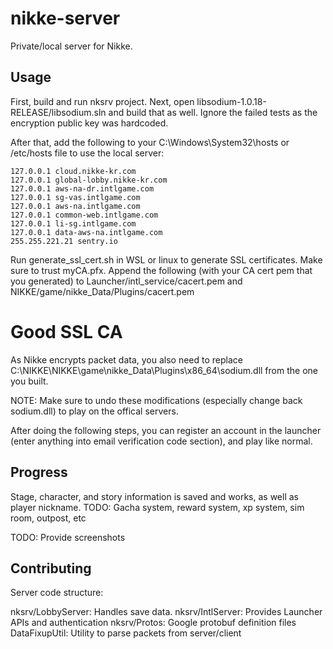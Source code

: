 # nikke-server
Private/local server for Nikke.

## Usage
First, build and run nksrv project. Next, open libsodium-1.0.18-RELEASE/libsodium.sln and build that as well. Ignore the failed tests as the encryption public key was hardcoded.

After that, add the following to your C:\Windows\System32\hosts or /etc/hosts file to use the local server:

```
127.0.0.1 cloud.nikke-kr.com
127.0.0.1 global-lobby.nikke-kr.com
127.0.0.1 aws-na-dr.intlgame.com
127.0.0.1 sg-vas.intlgame.com
127.0.0.1 aws-na.intlgame.com
127.0.0.1 common-web.intlgame.com
127.0.0.1 li-sg.intlgame.com
127.0.0.1 data-aws-na.intlgame.com
255.255.221.21 sentry.io
```

Run generate_ssl_cert.sh in WSL or linux to generate SSL certificates. Make sure to trust myCA.pfx. Append the following (with your CA cert pem that you generated) to Launcher/intl_service/cacert.pem and NIKKE/game/nikke_Data/Plugins/cacert.pem

Good SSL CA
===============================
<ca cert>

As Nikke encrypts packet data, you also need to replace C:\NIKKE\NIKKE\game\nikke_Data\Plugins\x86_64\sodium.dll from the one you built.

NOTE: Make sure to undo these modifications (especially change back sodium.dll) to play on the offical servers. 

After doing the following steps, you can register an account in the launcher (enter anything into email verification code section), and play like normal.

## Progress
Stage, character, and story information is saved and works, as well as player nickname.
TODO: Gacha system, reward system, xp system, sim room, outpost, etc

TODO: Provide screenshots


## Contributing
Server code structure:

nksrv/LobbyServer: Handles save data.
nksrv/IntlServer: Provides Launcher APIs and authentication
nksrv/Protos: Google protobuf definition files
DataFixupUtil: Utility to parse packets from server/client